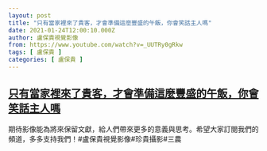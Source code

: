 ```yaml
---
layout: post
title: "只有當家裡來了貴客，才會準備這麼豐盛的午飯，你會笑話主人嗎"
date: 2021-01-24T12:00:10.000Z
author: 盧保貴視覺影像
from: https://www.youtube.com/watch?v=_UUTRy0gRkw
tags: [ 盧保貴 ]
categories: [ 盧保貴 ]
---
```

<!--1611489610000-->
[只有當家裡來了貴客，才會準備這麼豐盛的午飯，你會笑話主人嗎](https://www.youtube.com/watch?v=_UUTRy0gRkw)
------

<div>
期待影像能為將來保留文獻，給人們帶來更多的意義與思考。希望大家訂閱我們的頻道，多多支持我們！#盧保貴視覺影像#珍貴攝影#三農
</div>

